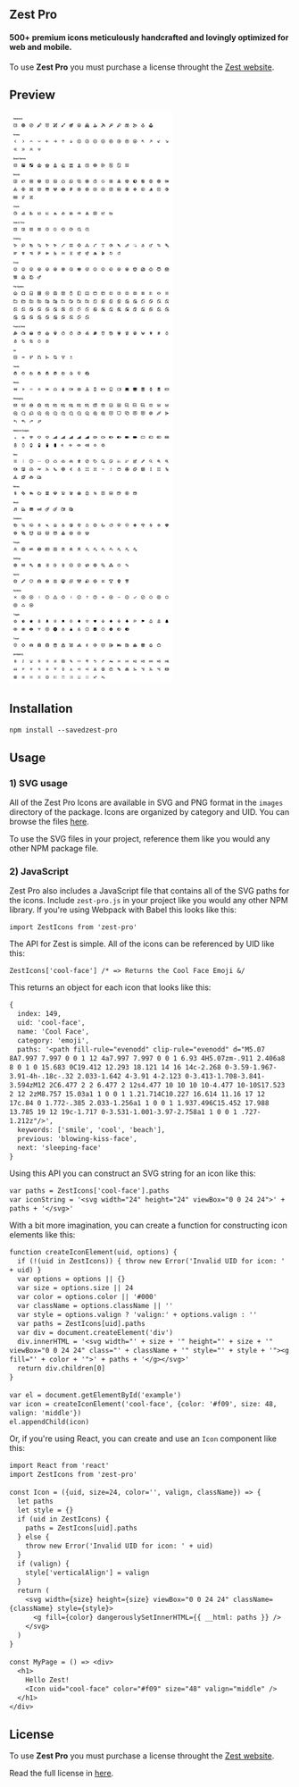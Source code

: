 Zest Pro
--------

#### 500+ premium icons meticulously handcrafted and lovingly optimized for web and mobile.

To use **Zest Pro** you must purchase a license throught the [Zest website](http://zesticons.com).

## Preview

![Zest Icons](./preview.png)

## Installation

    npm install --savedzest-pro

## Usage

### 1) SVG usage

All of the Zest Pro Icons are available in SVG and PNG format in the `images`
directory of the package. Icons are organized by category and UID. You can
browse the files [here](https://github.com/32pixelsCo/zest-icons/tree/master/packages/zest-pro/images).

To use the SVG files in your project, reference them like you would any other
NPM package file.

### 2) JavaScript 

Zest Pro also includes a JavaScript file that contains all of the SVG paths for
the icons. Include `zest-pro.js` in your project like you would any other NPM
library. If you're using Webpack with Babel this looks like this:

    import ZestIcons from 'zest-pro'

The API for Zest is simple. All of the icons can be referenced by UID like this:

    ZestIcons['cool-face'] /* => Returns the Cool Face Emoji &/

This returns an object for each icon that looks like this:

    {
      index: 149,
      uid: 'cool-face',
      name: 'Cool Face',
      category: 'emoji',
      paths: '<path fill-rule="evenodd" clip-rule="evenodd" d="M5.07 8A7.997 7.997 0 0 1 12 4a7.997 7.997 0 0 1 6.93 4H5.07zm-.911 2.406a8 8 0 1 0 15.683 0C19.412 12.293 18.121 14 16 14c-2.268 0-3.59-1.967-3.91-4h-.18c-.32 2.033-1.642 4-3.91 4-2.123 0-3.413-1.708-3.841-3.594zM12 2C6.477 2 2 6.477 2 12s4.477 10 10 10 10-4.477 10-10S17.523 2 12 2zM8.757 15.03a1 1 0 0 1 1.21.714C10.227 16.614 11.16 17 12 17c.84 0 1.772-.385 2.033-1.256a1 1 0 0 1 1.937.496C15.452 17.988 13.785 19 12 19c-1.717 0-3.531-1.001-3.97-2.758a1 1 0 0 1 .727-1.212z"/>',
      keywords: ['smile', 'cool', 'beach'],
      previous: 'blowing-kiss-face',
      next: 'sleeping-face'
    }

Using this API you can construct an SVG string for an icon like this:

    var paths = ZestIcons['cool-face'].paths
    var iconString = '<svg width="24" height="24" viewBox="0 0 24 24">' + paths + '</svg>'

With a bit more imagination, you can create a function for constructing icon
elements like this:

    function createIconElement(uid, options) {
      if (!(uid in ZestIcons)) { throw new Error('Invalid UID for icon: ' + uid) }
      var options = options || {}
      var size = options.size || 24
      var color = options.color || '#000'
      var className = options.className || ''
      var style = options.valign ? 'valign:' + options.valign : ''
      var paths = ZestIcons[uid].paths
      var div = document.createElement('div')
      div.innerHTML = '<svg width="' + size + '" height="' + size + '" viewBox="0 0 24 24" class="' + className + '" style="' + style + '"><g fill="' + color + '">' + paths + '</g></svg>'
      return div.children[0]
    }

    var el = document.getElementById('example')
    var icon = createIconElement('cool-face', {color: '#f09', size: 48, valign: 'middle'})
    el.appendChild(icon)

Or, if you're using React, you can create and use an `Icon` component like this:

    import React from 'react'
    import ZestIcons from 'zest-pro'
    
    const Icon = ({uid, size=24, color='', valign, className}) => {
      let paths
      let style = {}
      if (uid in ZestIcons) {
        paths = ZestIcons[uid].paths
      } else {
        throw new Error('Invalid UID for icon: ' + uid)
      }
      if (valign) {
        style['verticalAlign'] = valign
      }
      return (
        <svg width={size} height={size} viewBox="0 0 24 24" className={className} style={style}>
          <g fill={color} dangerouslySetInnerHTML={{ __html: paths }} />
        </svg>
      )
    }
    
    const MyPage = () => <div>
      <h1>
        Hello Zest!
        <Icon uid="cool-face" color="#f09" size="48" valign="middle" />
      </h1>
    </div>

## License

To use **Zest Pro** you must purchase a license throught the [Zest website](http://zesticons.com).

Read the full license in [here](./LICENSE.md).
